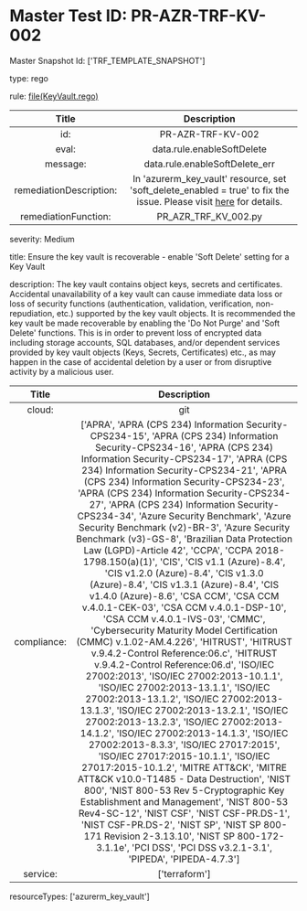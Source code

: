 



# Master Test ID: PR-AZR-TRF-KV-002


Master Snapshot Id: ['TRF_TEMPLATE_SNAPSHOT']

type: rego

rule: [file(KeyVault.rego)]  
  
  
  
  

|Title|Description|
| :---: | :---: |
|id: |PR-AZR-TRF-KV-002|
|eval: |data.rule.enableSoftDelete|
|message: |data.rule.enableSoftDelete_err|
|remediationDescription: |In 'azurerm_key_vault' resource, set 'soft_delete_enabled = true' to fix the issue. Please visit <a href='https://registry.terraform.io/providers/hashicorp/azurerm/latest/docs/resources/key_vault#purge_protection_enabled' target='_blank'>here</a> for details.|
|remediationFunction: |PR_AZR_TRF_KV_002.py|


severity: Medium

title: Ensure the key vault is recoverable - enable 'Soft Delete' setting for a Key Vault

description: The key vault contains object keys, secrets and certificates. Accidental unavailability of a key vault can cause immediate data loss or loss of security functions (authentication, validation, verification, non-repudiation, etc.) supported by the key vault objects. It is recommended the key vault be made recoverable by enabling the 'Do Not Purge' and 'Soft Delete' functions. This is in order to prevent loss of encrypted data including storage accounts, SQL databases, and/or dependent services provided by key vault objects (Keys, Secrets, Certificates) etc., as may happen in the case of accidental deletion by a user or from disruptive activity by a malicious user.  
  
  

|Title|Description|
| :---: | :---: |
|cloud: |git|
|compliance: |['APRA', 'APRA (CPS 234) Information Security-CPS234-15', 'APRA (CPS 234) Information Security-CPS234-16', 'APRA (CPS 234) Information Security-CPS234-17', 'APRA (CPS 234) Information Security-CPS234-21', 'APRA (CPS 234) Information Security-CPS234-23', 'APRA (CPS 234) Information Security-CPS234-27', 'APRA (CPS 234) Information Security-CPS234-34', 'Azure Security Benchmark', 'Azure Security Benchmark (v2)-BR-3', 'Azure Security Benchmark (v3)-GS-8', 'Brazilian Data Protection Law (LGPD)-Article 42', 'CCPA', 'CCPA 2018-1798.150(a)(1)', 'CIS', 'CIS v1.1 (Azure)-8.4', 'CIS v1.2.0 (Azure)-8.4', 'CIS v1.3.0 (Azure)-8.4', 'CIS v1.3.1 (Azure)-8.4', 'CIS v1.4.0 (Azure)-8.6', 'CSA CCM', 'CSA CCM v.4.0.1-CEK-03', 'CSA CCM v.4.0.1-DSP-10', 'CSA CCM v.4.0.1-IVS-03', 'CMMC', 'Cybersecurity Maturity Model Certification (CMMC) v.1.02-AM.4.226', 'HITRUST', 'HITRUST v.9.4.2-Control Reference:06.c', 'HITRUST v.9.4.2-Control Reference:06.d', 'ISO/IEC 27002:2013', 'ISO/IEC 27002:2013-10.1.1', 'ISO/IEC 27002:2013-13.1.1', 'ISO/IEC 27002:2013-13.1.2', 'ISO/IEC 27002:2013-13.1.3', 'ISO/IEC 27002:2013-13.2.1', 'ISO/IEC 27002:2013-13.2.3', 'ISO/IEC 27002:2013-14.1.2', 'ISO/IEC 27002:2013-14.1.3', 'ISO/IEC 27002:2013-8.3.3', 'ISO/IEC 27017:2015', 'ISO/IEC 27017:2015-10.1.1', 'ISO/IEC 27017:2015-10.1.2', 'MITRE ATT&CK', 'MITRE ATT&CK v10.0-T1485 - Data Destruction', 'NIST 800', 'NIST 800-53 Rev 5-Cryptographic Key Establishment and Management', 'NIST 800-53 Rev4-SC-12', 'NIST CSF', 'NIST CSF-PR.DS-1', 'NIST CSF-PR.DS-2', 'NIST SP', 'NIST SP 800-171 Revision 2-3.13.10', 'NIST SP 800-172-3.1.1e', 'PCI DSS', 'PCI DSS v3.2.1-3.1', 'PIPEDA', 'PIPEDA-4.7.3']|
|service: |['terraform']|


resourceTypes: ['azurerm_key_vault']


[file(KeyVault.rego)]: https://github.com/prancer-io/prancer-compliance-test/tree/master/azure/terraform/KeyVault.rego

